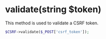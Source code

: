 # validate(string $token)
This method is used to validate a CSRF token.

```php
$CSRF->validate($_POST['csrf_token']);
```
